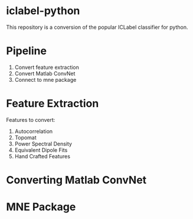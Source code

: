 # iclabel-python
This repository is a conversion of the popular ICLabel classifier for python.

# Pipeline
1. Convert feature extraction
3. Convert Matlab ConvNet
4. Connect to mne package

# Feature Extraction
Features to convert:
1. Autocorrelation
2. Topomat
3. Power Spectral Density
4. Equivalent Dipole Fits
5. Hand Crafted Features

# Converting Matlab ConvNet

# MNE Package
